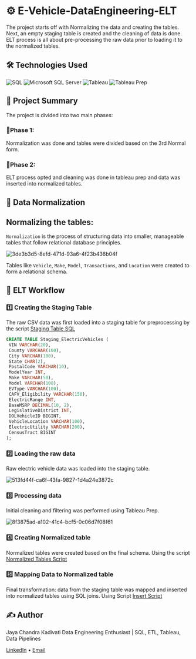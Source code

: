 # ⚙️ E-Vehicle-DataEngineering-ELT
The project starts off with Normalizing the data and creating the tables. Next, an empty staging table is created and the cleaning of data is done. ELT process is all about pre-processing the raw data prior to loading it to the normalized tables.

## 🛠️ Technologies Used
![SQL](https://img.shields.io/badge/SQL-Structured%20Query%20Language-blue?logo=sql)
![Microsoft SQL Server](https://img.shields.io/badge/Microsoft%20SQL%20Server-Database-red?logo=microsoftsqlserver)
![Tableau](https://img.shields.io/badge/Tableau-Dashboard-orange?logo=tableau)
![Tableau Prep](https://img.shields.io/badge/Tableau%20Prep-ETL%20Tool-lightgrey?logo=tableau)

## 📌 Project Summary
The project is divided into two main phases:

### 🔹Phase 1: 
Normalization was done and tables were divided based on the 3rd Normal form.​

### 🔹Phase 2: 
ELT process opted and cleaning was done in tableau prep and data was inserted into normalized tables.

## 🧱 Data Normalization
## Normalizing the tables:
`Normalization` is the process of structuring data into smaller, manageable tables that follow relational database principles.​

![3de3b3d5-8efd-471d-93a6-4f23b436b04f](https://github.com/user-attachments/assets/ef6289c8-ab37-4dc5-a6ef-b8d70d4d36f7)

Tables like `Vehicle`, `Make`, `Model`, `Transactions`, and `Location` were created to form a relational schema.

## 🔁 ELT Workflow
### 1️⃣ Creating the Staging Table
   The raw CSV data was first loaded into a staging table for preprocessing by the script [Staging Table SQL](sql/Staging_table.sql)
   ```sql
CREATE TABLE Staging_ElectricVehicles (
    VIN VARCHAR(20),
    County VARCHAR(100),
    City VARCHAR(100),
    State CHAR(2),
    PostalCode VARCHAR(10),
    ModelYear INT,
    Make VARCHAR(50),
    Model VARCHAR(100),
    EVType VARCHAR(100),
    CAFV_Eligibility VARCHAR(150),
    ElectricRange INT,
    BaseMSRP DECIMAL(10, 2),
    LegislativeDistrict INT,
    DOLVehicleID BIGINT,
    VehicleLocation VARCHAR(100),
    ElectricUtility VARCHAR(200),
    CensusTract BIGINT
);
```
### 2️⃣ Loading the raw data
   Raw electric vehicle data was loaded into the staging table.
   
   ![513fd44f-ca6f-43fa-9827-1d4a24e3872c](https://github.com/user-attachments/assets/2004a4ea-9657-4f7e-9ff0-5e0ac8482d6c)
   
### 3️⃣ Processing data
   Initial cleaning and filtering was performed using Tableau Prep.
   
   ![8f3875ad-a102-41c4-bcf5-0c06d7f08f61](https://github.com/user-attachments/assets/550a3e8f-36d7-4aa7-bf24-ed1b34f37aaf)
   
### 4️⃣ Creating Normalized table
   Normalized tables were created based on the final schema. Using the script [Normalized Tables Script](sql/Normalized_tables.sql)
### 5️⃣ Mapping Data to Normalized table
   Final transformation: data from the staging table was mapped and inserted into normalized tables using SQL joins. Using Script [Insert Script](sql/Insert_data_from_staging.sql)

## ✍️ Author
   Jaya Chandra Kadivati
   Data Engineering Enthusiast | SQL, ETL, Tableau, Data Pipelines

   [LinkedIn](https://www.linkedin.com/in/jayachandrakadiveti/) • [Email](Kadivetijayachandra@gmail.com)


